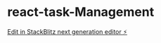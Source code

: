 # react-task-Management

[Edit in StackBlitz next generation editor ⚡️](https://stackblitz.com/~/github.com/swethakattukota/react-task-Management)